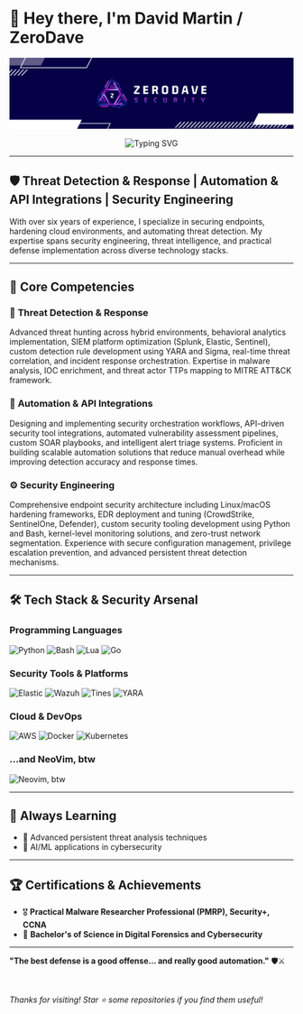 # 👋 Hey there, I'm David Martin / ZeroDave

![Image](https://github.com/zerodavesec/zerodavesec/blob/main/GitHub%20Banner%20Profile.png)

<div align="center">
  <img src="https://readme-typing-svg.herokuapp.com?font=Fira+Code&pause=1000&color=7700FF&center=true&vCenter=true&width=600&lines=Threat+Detection+%26+Response;Security+Automation;Always+Learning%2C+Always+Hunting" alt="Typing SVG" />
</div>

---

## 🛡️ **Threat Detection & Response | Automation & API Integrations | Security Engineering**

With over six years of experience, I specialize in securing endpoints, hardening cloud environments, and automating threat detection. My expertise spans security engineering, threat intelligence, and practical defense implementation across diverse technology stacks.

---

## 🔧 **Core Competencies**

### 🎯 **Threat Detection & Response**
Advanced threat hunting across hybrid environments, behavioral analytics implementation, SIEM platform optimization (Splunk, Elastic, Sentinel), custom detection rule development using YARA and Sigma, real-time threat correlation, and incident response orchestration. Expertise in malware analysis, IOC enrichment, and threat actor TTPs mapping to MITRE ATT&CK framework.

### 🤖 **Automation & API Integrations**
Designing and implementing security orchestration workflows, API-driven security tool integrations, automated vulnerability assessment pipelines, custom SOAR playbooks, and intelligent alert triage systems. Proficient in building scalable automation solutions that reduce manual overhead while improving detection accuracy and response times.

### ⚙️ **Security Engineering**
Comprehensive endpoint security architecture including Linux/macOS hardening frameworks, EDR deployment and tuning (CrowdStrike, SentinelOne, Defender), custom security tooling development using Python and Bash, kernel-level monitoring solutions, and zero-trust network segmentation. Experience with secure configuration management, privilege escalation prevention, and advanced persistent threat detection mechanisms.

---

## 🛠️ **Tech Stack & Security Arsenal**

### Programming Languages
![Python](https://img.shields.io/badge/Python-3776AB?style=for-the-badge&logo=python&logoColor=white)
![Bash](https://img.shields.io/badge/Bash-4EAA25?style=for-the-badge&logo=gnu-bash&logoColor=white)
![Lua](https://img.shields.io/badge/Lua-2C2D72?style=for-the-badge&logo=lua&logoColor=white)
![Go](https://img.shields.io/badge/Go-00ADD8?style=for-the-badge&logo=go&logoColor=white)

### Security Tools & Platforms
![Elastic](https://img.shields.io/badge/Elastic-005571?style=for-the-badge&logo=elasticsearch&logoColor=white)
![Wazuh](https://img.shields.io/badge/Wazuh-005571?style=for-the-badge&logo=wazuh&logoColor=white)
![Tines](https://img.shields.io/badge/Tines-FF6B35?style=for-the-badge&logo=tines&logoColor=white)
![YARA](https://img.shields.io/badge/YARA-1E90FF?style=for-the-badge&logo=yara&logoColor=white)

### Cloud & DevOps
![AWS](https://img.shields.io/badge/AWS-FF9900?style=for-the-badge&logo=amazon-aws&logoColor=white)
![Docker](https://img.shields.io/badge/Docker-2496ED?style=for-the-badge&logo=docker&logoColor=white)
![Kubernetes](https://img.shields.io/badge/Kubernetes-326CE5?style=for-the-badge&logo=kubernetes&logoColor=white)

### ...and NeoVim, btw
![Neovim, btw](https://img.shields.io/badge/Neovim-57A143?style=for-the-badge&logo=neovim&logoColor=white)

---

## 🌱 **Always Learning**

- 📖 Advanced persistent threat analysis techniques
- 🧠 AI/ML applications in cybersecurity

---

## 🏆 **Certifications & Achievements**

- 🎖️ **Practical Malware Researcher Professional (PMRP), Security+, CCNA**
- 📝 **Bachelor's of Science in Digital Forensics and Cybersecurity**

---
  
  **"The best defense is a good offense... and really good automation."** 🛡️⚔️
  
  <br>
  
  *Thanks for visiting! Star ⭐ some repositories if you find them useful!*
</div>
